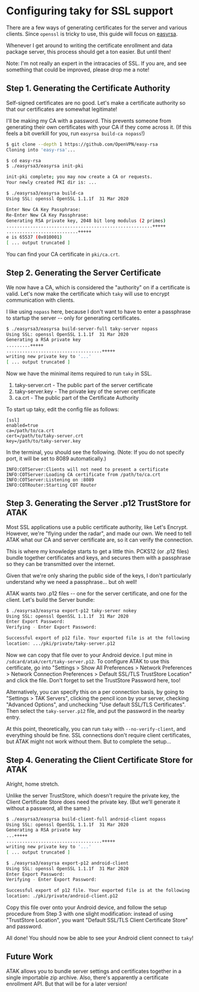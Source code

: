 # Configuring taky for SSL support

There are a few ways of generating certificates for the server and various
clients. Since `openssl` is tricky to use, this guide will focus on
[easyrsa](https://github.com/OpenVPN/easy-rsa).

Whenever I get around to writing the certificate enrollment and data package
server, this process should get a ton easier. But until then!

Note: I'm not really an expert in the intracacies of SSL. If you are, and see
something that could be improved, please drop me a note!

## Step 1. Generating the Certificate Authority

Self-signed certificates are no good. Let's make a certificate authority so
that our certificates are somewhat legitimate!

I'll be making my CA with a password. This prevents someone from generating
their own certificates with your CA if they come across it. (If this feels
a bit overkill for you, run `easyrsa build-ca nopass`!)

```bash
$ git clone --depth 1 https://github.com/OpenVPN/easy-rsa
Cloning into 'easy-rsa'...

$ cd easy-rsa
$ ./easyrsa3/easyrsa init-pki

init-pki complete; you may now create a CA or requests.
Your newly created PKI dir is: ...

$ ./easyrsa3/easyrsa build-ca
Using SSL: openssl OpenSSL 1.1.1f  31 Mar 2020

Enter New CA Key Passphrase: 
Re-Enter New CA Key Passphrase: 
Generating RSA private key, 2048 bit long modulus (2 primes)
.......................................................+++++
...........................+++++
e is 65537 (0x010001)
[ ... output truncated ]
```

You can find your CA certificate in `pki/ca.crt`.

## Step 2. Generating the Server Certificate

We now have a CA, which is considered the "authority" on if a certificate is
valid. Let's now make the certificate which `taky` will use to encrypt
communication with clients.

I like using `nopass` here, because I don't want to have to enter a passphrase
to startup the server -- only for generating certificates.

```bash
$ ./easyrsa3/easyrsa build-server-full taky-server nopass
Using SSL: openssl OpenSSL 1.1.1f  31 Mar 2020
Generating a RSA private key
.........+++++
....................................+++++
writing new private key to '...'
[ ... output truncated ]
```

Now we have the minimal items required to run `taky` in SSL.

1. taky-server.crt - The public part of the server certificate
2. taky-server.key - The private key of the server certificate
3. ca.crt - The public part of the Certificate Authority

To start up taky, edit the config file as follows:

```
[ssl]
enabled=true
ca=/path/to/ca.crt
cert=/path/to/taky-server.crt
key=/path/to/taky-server.key
```

In the terminal, you should see the following. (Note: If you do not specify
port, it will be set to 8089 automatically.)

```
INFO:COTServer:Clients will not need to present a certificate
INFO:COTServer:Loading CA certificate from /path/to/ca.crt
INFO:COTServer:Listening on :8089
INFO:COTRouter:Starting COT Router
```

## Step 3. Generating the Server .p12 TrustStore for ATAK

Most SSL applications use a public certificate authority, like Let's Encrypt.
However, we're "flying under the radar", and made our own. We need to tell
ATAK what our CA and server certificate are, so it can verify the connection.

This is where my knowledge starts to get a little thin. PCKS12 (or .p12 files)
bundle together certificates and keys, and secures them with a passphrase so
they can be transmitted over the internet.

Given that we're only sharing the public side of the keys, I don't
particularly understand why we need a passphrase... but oh well!

ATAK wants two .p12 files -- one for the server certificate, and one for the
client. Let's build the Server bundle:

```bash
$ ./easyrsa3/easyrsa export-p12 taky-server nokey
Using SSL: openssl OpenSSL 1.1.1f  31 Mar 2020
Enter Export Password:
Verifying - Enter Export Password:

Successful export of p12 file. Your exported file is at the following
location: .../pki/private/taky-server.p12
```

Now we can copy that file over to your Android device. I put mine in
`/sdcard/atak/cert/taky-server.p12`. To configure ATAK to use this certificate,
go into "Settings > Show All Preferences > Network Preferences > Network
Connection Preferences > Default SSL/TLS TrustStore Location" and click the
file. Don't forget to set the TrustStore Password here, too!

Alternatively, you can specify this on a per connection basis, by going to
"Settings > TAK Servers", clicking the pencil icon by your server, checking
"Advanced Options", and unchecking "Use default SSL/TLS Certificates". Then
select the `taky-server.p12` file, and put the password in the nearby entry.

At this point, theoretically, you can run `taky` with `--no-verify-client`, and
everything should be fine. SSL connections don't require client certificates,
but ATAK might not work without them. But to complete the setup...

## Step 4. Generating the Client Certificate Store for ATAK

Alright, home stretch.

Unlike the server TrustStore, which doesn't require the private key, the
Client Certificate Store does need the private key. (But we'll generate it
without a password, all the same.)

```bash
$ ./easyrsa3/easyrsa build-client-full android-client nopass
Using SSL: openssl OpenSSL 1.1.1f  31 Mar 2020
Generating a RSA private key
...+++++
....................................+++++
writing new private key to '...'
[ ... output truncated ]

$ ./easyrsa3/easyrsa export-p12 android-client
Using SSL: openssl OpenSSL 1.1.1f  31 Mar 2020
Enter Export Password:
Verifying - Enter Export Password:

Successful export of p12 file. Your exported file is at the following
location: ./pki/private/android-client.p12
```

Copy this file over onto your Android device, and follow the setup procedure
from Step 3 with one slight modification: instead of using "TrustStore
Location", you want "Default SSL/TLS Client Certificate Store" and password.

All done! You should now be able to see your Android client connect to `taky`!

## Future Work

ATAK allows you to bundle server settings and certificates together in a single
importable zip archive. Also, there's apparently a certificate enrollment API.
But that will be for a later version!
